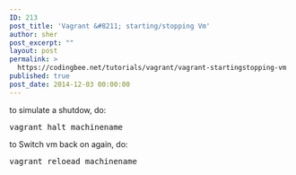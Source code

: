```yaml
---
ID: 213
post_title: 'Vagrant &#8211; starting/stopping Vm'
author: sher
post_excerpt: ""
layout: post
permalink: >
  https://codingbee.net/tutorials/vagrant/vagrant-startingstopping-vm
published: true
post_date: 2014-12-03 00:00:00
---
```

to simulate a shutdow, do:

<pre>vagrant halt machinename</pre>

to Switch vm back on again, do:

<pre>vagrant reloead machinename</pre>